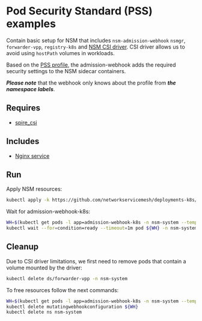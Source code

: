 # Pod Security Standard (PSS) examples

Contain basic setup for NSM that includes `nsm-admission-webhook` `nsmgr`, `forwarder-vpp`, `registry-k8s` and [NSM CSI driver](https://github.com/networkservicemesh/cmd-csi-driver).
CSI driver allows us to avoid using `hostPath` volumes in workloads.

Based on the [PSS profile](https://kubernetes.io/docs/concepts/security/pod-security-standards/), the admission-webhook adds the required security settings to the NSM sidecar containers.

**_Please note_** that the webhook only knows about the profile from **_the namespace labels_**.

## Requires

- [spire_csi](../spire/single_cluster_csi)

## Includes

- [Nginx service](use-cases/nginx)

## Run

Apply NSM resources:

```bash
kubectl apply -k https://github.com/networkservicemesh/deployments-k8s/examples/pss/nsm-system?ref=1302d348eeedf805d347278a1785fda9ffe8c391
```

Wait for admission-webhook-k8s:

```bash
WH=$(kubectl get pods -l app=admission-webhook-k8s -n nsm-system --template '{{range .items}}{{.metadata.name}}{{"\n"}}{{end}}')
kubectl wait --for=condition=ready --timeout=1m pod ${WH} -n nsm-system
```

## Cleanup

Due to CSI driver limitations, we first need to remove pods that contain a volume mounted by the driver:
```bash
kubectl delete ds/forwarder-vpp -n nsm-system
```

To free resources follow the next commands:
```bash
WH=$(kubectl get pods -l app=admission-webhook-k8s -n nsm-system --template '{{range .items}}{{.metadata.name}}{{"\n"}}{{end}}')
kubectl delete mutatingwebhookconfiguration ${WH}
kubectl delete ns nsm-system
```
